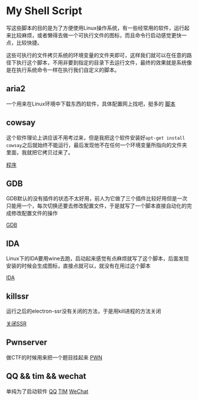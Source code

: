 # My Shell Script
 写这些脚本的目的是为了方便使用Linux操作系统，有一些经常用的软件，运行起来比较麻烦，或者懒得去做一个可执行文件的图标，而且命令行启动感觉更快一点，比较快捷。

 这些可执行的文件拷贝系统的环境变量的文件夹即可，这样我们就可以在任意的路径下执行这个脚本，不用非要到指定的目录下去运行文件，最终的效果就是系统像是在执行系统命令一样在执行我们自定义的脚本。

## aria2

一个用来在Linux环境中下载东西的软件，具体配置网上找吧，挺多的
[脚本](./Script/aria2 "aria2")

## cowsay

这个软件理论上讲应该不用考过来，但是我把这个软件安装好`apt-get install cowsay`之后就始终不能运行，最后发现他不在任何一个环境变量所指向的文件夹里面，我就把它拷贝过来了。

[程序](./Script/cowsay "cowsay")

## GDB

GDB默认的没有插件的状态不太好用，前人为它做了三个插件比较好用但是一次只能用一个，每次切换还要去修改配置文件，于是就写了一个脚本直接自动化的完成修改配置文件的操作

[GDB](./Script/gdb.sh)

## IDA

Linux下的IDA要用wine去跑，启动起来感觉有点麻烦就写了这个脚本，后面发现安装的时候会生成图标，直接点就可以，就没有在用过这个脚本

[IDA](./Script/ida "IDA")

## killssr

运行之后的electron-ssr没有关闭的方法，于是用kill进程的方法关闭

[关闭SSR](./Script/killssr)

## Pwnserver

做CTF的时候用来把一个题目挂起来
[PWN](./Script/pwnserver.sh)

## QQ && tim && wechat

单纯为了启动软件
[QQ](./Script/QQ)
[TIM](./Script/tim)
[WeChat](./Script/wechat)
